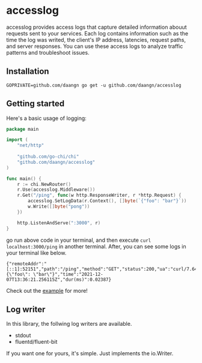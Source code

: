 # accesslog
accesslog provides access logs that capture detailed information abouut requests sent to your services. Each log contains information such as the time the log was writed, the client's IP address, latencies, request paths, and server responses. You can use these access logs to analyze traffic patterns and troubleshoot issues.  

## Installation
```shell
GOPRIVATE=github.com/daangn go get -u github.com/daangn/accesslog 
```

## Getting started
Here's a basic usage of logging:
```go
package main

import (
	"net/http"
	
	"github.com/go-chi/chi"
	"github.com/daangn/accesslog"
)

func main() {
	r := chi.NewRouter()
	r.Use(accesslog.Middleware())
	r.Get("/ping", func(w http.ResponseWriter, r *http.Request) {
		accesslog.SetLogData(r.Context(), []byte(`{"foo": "bar"}`))
		w.Write([]byte("pong"))
	})

	http.ListenAndServe(":3000", r)
}
```

go run above code in your terminal, and then execute `curl localhost:3000/ping` in another terminal.
After, you can see some logs in your terminal like below.
```
{"remoteAddr":"[::1]:52151","path":"/ping","method":"GET","status":200,"ua":"curl/7.64.1","data":"{\"foo\": \"bar\"}","time":"2021-12-07T13:36:21.256115Z","dur(ms)":0.02387}
```

Check out the [example](example) for more!

## Log writer
In this library, the follwing log writers are available.

- stdout
- fluentd/fluent-bit

If you want one for yours, it's simple. Just implements the io.Writer.